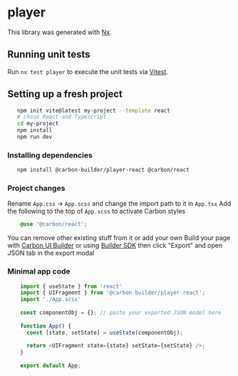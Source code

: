 # player

This library was generated with [Nx](https://nx.dev).

## Running unit tests

Run `nx test player` to execute the unit tests via [Vitest](https://vitest.dev/).

## Setting up a fresh project

```bash
   npm init vite@latest my-project --template react
   # chose React and Typescript
   cd my-project
   npm install
   npm run dev
```

### Installing dependencies

```bash
   npm install @carbon-builder/player-react @carbon/react
```

### Project changes

Rename `App.css` -> `App.scss` and change the import path to it in `App.tsx`
Add the following to the top of `App.scss` to activate Carbon styles

```scss
    @use '@carbon/react';
```

You can remove other existing stuff from it or add your own
Build your page with [Carbon UI Builder](https://builder.carbondesignsystem.com/) or using
[Builder SDK](https://www.npmjs.com/package/@carbon-builder/sdk-react) then click "Export"
and open JSON tab in the export modal

### Minimal app code

```typescript
    import { useState } from 'react'
    import { UIFragment } from '@carbon-builder/player-react';
    import './App.scss'
    
    const componentObj = {}; // paste your exported JSON model here
    
    function App() {
      const [state, setState] = useState(componentObj);
    
      return <UIFragment state={state} setState={setState} />;
    }
    
    export default App;
```
